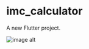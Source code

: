 # imc_calculator

A new Flutter project.

![image alt](https://github.com/S1lver0/imc-calculator-app/blob/master/gif.gif?raw=true)
